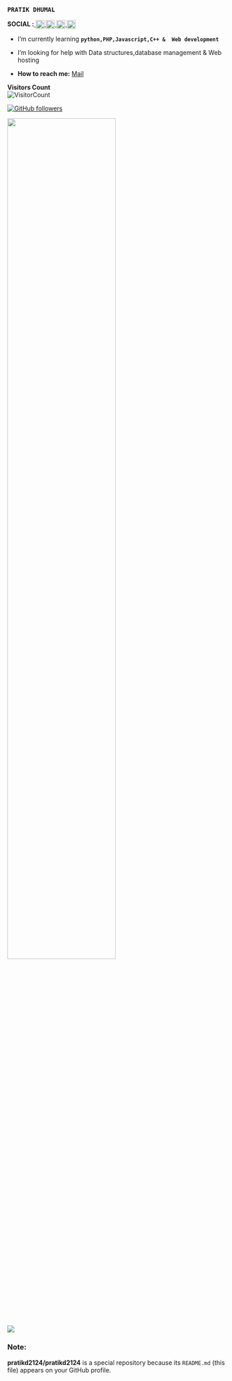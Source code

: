 
### `PRATIK DHUMAL` 

**SOCIAL :**<a href="https://twitter.com/pratikd2124">
  <img align="center" alt="PRATIK DHUMAL | Twitter" width="20px" src="https://image.flaticon.com/icons/svg/733/733579.svg" />
</a>
<a href="https://instagram.com/pratikd2124">
  <img align="center" alt="PRATIK DHUMAL | Instagram" width="20px" src="https://image.flaticon.com/icons/svg/2111/2111463.svg" />
</a>
<a href="https://www.linkedin.com/in/pratik-dhumal-b877b1150">
  <img align="center" alt="PRATIK DHUMAL | Linkedin" width="20px" src="https://image.flaticon.com/icons/svg/124/124011.svg" />
</a>
<a href="https://dev.to/pratikd2124">
  <img align="center" alt="PRATIK DHUMAL | DEV.TO" width="20px" src="https://gist.githubusercontent.com/alexcarpenter/5e5772136ed711cd9fd8089c5ac76ea8/raw/6f6790a9b3defa8a77729176da376ac53a8d1d27/devto.svg" />
</a>
<br>

-  I’m currently learning **`python,PHP,Javascript,C++ &  Web development`**

-  I’m looking for help with Data structures,database management & Web hosting 

-  **How to reach me:** [Mail](mailto:pratikd2124@gmail.com)





**Visitors Count**  
![VisitorCount](https://camo.githubusercontent.com/4a7111be8cd8a4523646d7f83828bf2d648777e477ee426318cecae066de30de/68747470733a2f2f76697369746f722d62616467652e676c697463682e6d652f62616467653f706167655f69643d70726174696b64323132342e70726174696b6432313234)

[![GitHub followers](https://img.shields.io/github/followers/pratikd2124?label=Follow&style=social)](https://github.com/pratikd2124/?tab=follow)

<p align=""><img width="70%" src="https://github-readme-stats.vercel.app/api?username=pratikd2124&show_icons=true&theme=gotham"/></p>

![](https://github-readme-stats.vercel.app/api/top-langs/?username=pratikd2124&theme=gotham)

### Note:
**pratikd2124/pratikd2124** is a special repository because its `README.md` (this file) appears on your GitHub profile.

<!--- 💬 Ask me about
- 😄 Pronouns: ... 
- 👯 I’m looking to collaborate on ... 
- ⚡ Fun fact: ...
-  I’m currently working on nothing, just learning
-  Fun fact: Co-owner of [Whats Happening Entertainment](https://instagram.com/whatshappening.ent)-->
